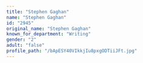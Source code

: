 ```yaml
---
title: "Stephen Gaghan"
name: "Stephen Gaghan"
id: "2945"
original_name: "Stephen Gaghan"
known_for_department: "Writing"
gender: "2"
adult: "false"
profile_path: "/bApESY40VIkkjIu8pxgODTiiJFt.jpg"
---
```

